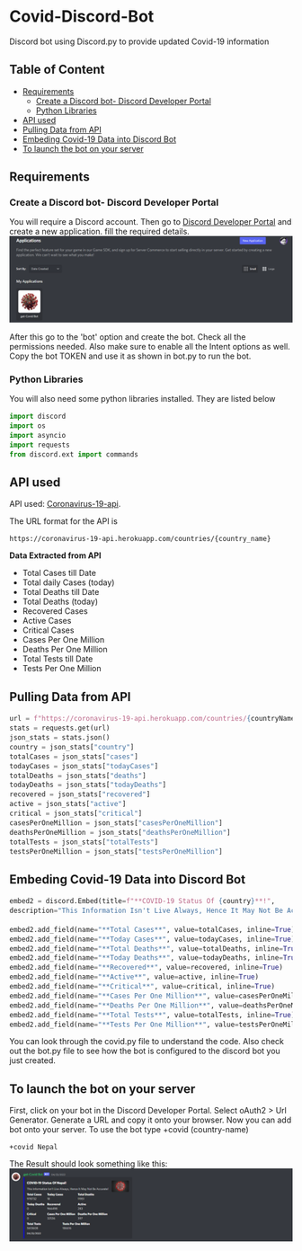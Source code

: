 # Covid-Discord-Bot
Discord bot using Discord.py to provide updated Covid-19 information



## Table of Content
- [Requirements](#requirements)
  * [Create a Discord bot- Discord Developer Portal](#create-a-discord-bot--discord-developer-portal)
  * [Python Libraries](#python-libraries)
- [API used](#api-used)
- [Pulling Data from API](#pulling-data-from-api)
- [Embeding Covid-19 Data into Discord Bot](#embeding-covid-19-data-into-discord-bot)
- [To launch the bot on your server](#to-launch-the-bot-on-your-server)

## Requirements

### Create a Discord bot- Discord Developer Portal 
You will require a Discord account. Then go to [Discord Developer Portal](https://discord.com/developers/docs/intro) and create a new application. fill the required details. 
![My Image](images\developer_portal1.png)

After this go to the 'bot' option and create the bot. Check all the permissions needed. Also make sure to enable all the Intent options as well.
Copy the bot TOKEN and use it as shown in bot.py to run the bot.

### Python Libraries
You will also need some python libraries installed. They are listed below

```python
import discord
import os
import asyncio
import requests
from discord.ext import commands
```


## API used
API used: [Coronavirus-19-api](https://coronavirus-19-api.herokuapp.com/countries/). 

The URL format for the API is 
```
https://coronavirus-19-api.herokuapp.com/countries/{country_name}
````

**Data Extracted from API**
- Total Cases till Date 
- Total daily Cases (today)
- Total Deaths till Date
- Total Deaths (today)
- Recovered Cases 
- Active Cases
- Critical Cases
- Cases Per One Million
- Deaths Per One Million
- Total Tests till Date
- Tests Per One Million



## Pulling Data from API

```python
url = f"https://coronavirus-19-api.herokuapp.com/countries/{countryName}"
stats = requests.get(url)
json_stats = stats.json()
country = json_stats["country"]
totalCases = json_stats["cases"]
todayCases = json_stats["todayCases"]
totalDeaths = json_stats["deaths"]
todayDeaths = json_stats["todayDeaths"]
recovered = json_stats["recovered"]
active = json_stats["active"]
critical = json_stats["critical"]
casesPerOneMillion = json_stats["casesPerOneMillion"]
deathsPerOneMillion = json_stats["deathsPerOneMillion"]
totalTests = json_stats["totalTests"]
testsPerOneMillion = json_stats["testsPerOneMillion"]
```
## Embeding Covid-19 Data into Discord Bot 
```python
embed2 = discord.Embed(title=f"**COVID-19 Status Of {country}**!", 
description="This Information Isn't Live Always, Hence It May Not Be Accurate!", colour=0x0000ff, timestamp=ctx.message.created_at)

embed2.add_field(name="**Total Cases**", value=totalCases, inline=True)
embed2.add_field(name="**Today Cases**", value=todayCases, inline=True)
embed2.add_field(name="**Total Deaths**", value=totalDeaths, inline=True)
embed2.add_field(name="**Today Deaths**", value=todayDeaths, inline=True)
embed2.add_field(name="**Recovered**", value=recovered, inline=True)
embed2.add_field(name="**Active**", value=active, inline=True)
embed2.add_field(name="**Critical**", value=critical, inline=True)
embed2.add_field(name="**Cases Per One Million**", value=casesPerOneMillion, inline=True)
embed2.add_field(name="**Deaths Per One Million**", value=deathsPerOneMillion, inline=True)
embed2.add_field(name="**Total Tests**", value=totalTests, inline=True)
embed2.add_field(name="**Tests Per One Million**", value=testsPerOneMillion, inline=True)

```
You can look through the covid.py file to understand the code. Also check out the bot.py file to see how the bot is configured to the discord bot you just created.

## To launch the bot on your server
First, click on your bot in the Discord Developer Portal. Select oAuth2 > Url Generator. Generate a URL and copy it onto your browser. Now you can add bot onto your server. To use the bot type +covid (country-name)
```
+covid Nepal
```
The Result should look something like this:
![My Image](\images\bot_ss.png)
